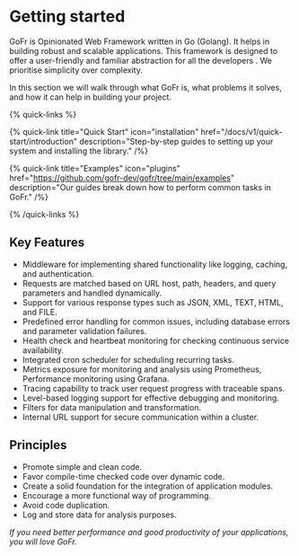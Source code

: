 # Getting started
GoFr is Opinionated Web Framework written in Go (Golang). It helps in building robust and scalable applications. This framework is designed to offer a user-friendly and familiar abstraction for all the developers . We prioritise simplicity over complexity.


In this section we will walk through what GoFr is, what problems it solves, and how it can help in building your project.


{% quick-links %}

{% quick-link title="Quick Start" icon="installation" href="/docs/v1/quick-start/introduction" description="Step-by-step guides to setting up your system and installing the library." /%}

{% quick-link title="Examples" icon="plugins" href="https://github.com/gofr-dev/gofr/tree/main/examples" description="Our guides break down how to perform common tasks in GoFr." /%}

{% /quick-links %}

## Key Features
-  Middleware for implementing shared functionality like logging, caching, and authentication.
-  Requests are matched based on URL host, path, headers, and query parameters and handled dynamically.
- Support for various response types such as JSON, XML, TEXT, HTML, and FILE.
- Predefined error handling for common issues, including database errors and parameter validation failures.
- Health check and heartbeat monitoring for checking continuous service availability.
- Integrated cron scheduler for scheduling recurring tasks.
- Metrics exposure for monitoring and analysis using Prometheus, Performance monitoring using Grafana.
- Tracing capability to track user request progress with traceable spans.
- Level-based logging support for effective debugging and monitoring.
- Filters for data manipulation and transformation.
- Internal URL support for secure communication within a cluster.


## Principles

- Promote simple and clean code.
- Favor compile-time checked code over dynamic code.
- Create a solid foundation for the integration of application modules.
- Encourage a more functional way of programming.
- Avoid code duplication.
- Log and store data for analysis purposes.

*If you need better performance and good productivity of your applications, you will love GoFr.*